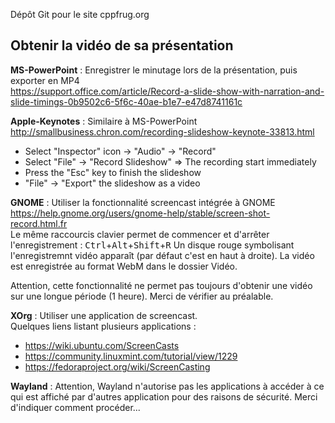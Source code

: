 Dépôt Git pour le site cppfrug.org

Obtenir la vidéo de sa présentation
-----------------------------------

**MS-PowerPoint** : Enregistrer le minutage lors de la présentation, puis exporter en MP4  
https://support.office.com/article/Record-a-slide-show-with-narration-and-slide-timings-0b9502c6-5f6c-40ae-b1e7-e47d8741161c

**Apple-Keynotes** : Similaire à MS-PowerPoint  
http://smallbusiness.chron.com/recording-slideshow-keynote-33813.html

* Select "Inspector" icon -> "Audio" -> "Record"
* Select "File" -> "Record Slideshow" => The recording start immediately
* Press the "Esc" key to finish the slideshow
* "File" -> "Export" the slideshow as a video

**GNOME** : Utiliser la fonctionnalité screencast intégrée à GNOME  
https://help.gnome.org/users/gnome-help/stable/screen-shot-record.html.fr  
Le même raccourcis clavier permet de commencer et d'arrêter l'enregistrement :
<kbd>Ctrl</kbd>+<kbd>Alt</kbd>+<kbd>Shift</kbd>+<kbd>R</kbd>
Un disque rouge symbolisant l'enregistremnt vidéo apparaît (par défaut c'est en haut à droite).
La vidéo est enregistrée au format WebM dans le dossier Vidéo.

Attention, cette fonctionnalité ne permet pas toujours d'obtenir une vidéo sur une longue période (1 heure). Merci de vérifier au préalable.

**XOrg** : Utiliser une application de screencast.  
Quelques liens listant plusieurs applications :

* https://wiki.ubuntu.com/ScreenCasts
* https://community.linuxmint.com/tutorial/view/1229
* https://fedoraproject.org/wiki/ScreenCasting

**Wayland** : 
Attention, Wayland n'autorise pas les applications à accéder à ce qui est affiché par d'autres application pour des raisons de sécurité. Merci d'indiquer comment procéder...
